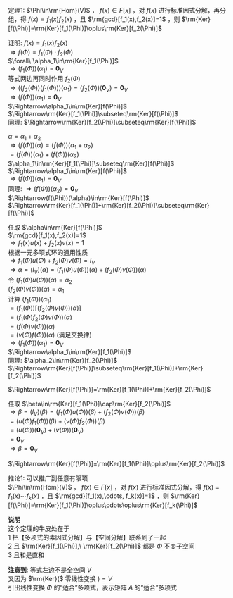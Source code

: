 定理1:  $\Phi\in\rm{Hom}(V)$ ， $f(x)\in F[x]$ ，对 $f(x)$ 进行标准因式分解，再分组，得 $f(x)=f_1(x)f_2(x)$ ，且 $\rm{gcd}[f_1(x),f_2(x)]=1$ ，则 $\rm{Ker}[f(\Phi)]=\rm{Ker}[f_1(\Phi)]\oplus\rm{Ker}[f_2(\Phi)]$  
  
证明:  $f(x)=f_1(x)f_2(x)$  
$\Rightarrow f(\Phi)=f_1(\Phi)\cdot f_2(\Phi)$  
$\forall\ \alpha_1\in\rm{Ker}[f_1(\Phi)]$  
$\Rightarrow(f_1(\Phi))(\alpha_1)=\mathbf0_V$  
等式两边再同时作用 $f_2(\Phi)$  
$\Rightarrow((f_2(\Phi))(f_1(\Phi)))(\alpha_1)=(f_2(\Phi))(\mathbf0_V)=\mathbf0_V$  
$\Rightarrow(f(\Phi))(\alpha_1)=\mathbf0_V$  
$\Rightarrow\alpha_1\in\rm{Ker}[f(\Phi)]$  
$\Rightarrow\rm{Ker}[f_1(\Phi)]\subseteq\rm{Ker}[f(\Phi)]$  
同理:  $\Rightarrow\rm{Ker}[f_2(\Phi)]\subseteq\rm{Ker}[f(\Phi)]$  
  
$\alpha=\alpha_1+\alpha_2$  
$\Rightarrow(f(\Phi))(\alpha)=(f(\Phi))(\alpha_1+\alpha_2)$  
$=(f(\Phi))(\alpha_1)+(f(\Phi))(\alpha_2)$  
$\alpha_1\in\rm{Ker}[f_1(\Phi)]\subseteq\rm{Ker}[f(\Phi)]$  
$\Rightarrow\alpha_1\in\rm{Ker}[f(\Phi)]$  
$\Rightarrow(f(\Phi))(\alpha_1)=\mathbf0_V$  
同理:  $\Rightarrow(f(\Phi))(\alpha_2)=\mathbf0_V$  
$\Rightarrow(f(\Phi))(\alpha)\in\rm{Ker}[f(\Phi)]$  
$\Rightarrow\rm{Ker}[f_1(\Phi)]+\rm{Ker}[f_2(\Phi)]\subseteq\rm{Ker}[f(\Phi)]$  
  
任取 $\alpha\in\rm{Ker}[f(\Phi)]$  
$\rm{gcd}[f_1(x),f_2(x)]=1$  
$\Rightarrow f_1(x)u(x)+f_2(x)v(x)=1$  
根据一元多项式环的通用性质  
$\Rightarrow f_1(\Phi)u(\Phi)+f_2(\Phi)v(\Phi)=I_V$  
$\Rightarrow\alpha=(I_V)(\alpha)=(f_1(\Phi)u(\Phi))(\alpha)+(f_2(\Phi)v(\Phi))(\alpha)$  
令 $(f_1(\Phi)u(\Phi))(\alpha)=\alpha_2$  
$(f_2(\Phi)v(\Phi))(\alpha)=\alpha_1$  
计算 $(f_1(\Phi))(\alpha_1)$  
$=(f_1(\Phi))[(f_2(\Phi)v(\Phi))(\alpha)]$  
$=(f_1(\Phi)f_2(\Phi)v(\Phi))(\alpha)$  
$=(f(\Phi)v(\Phi))(\alpha)$  
$=(v(\Phi)f(\Phi))(\alpha)$ (满足交换律)  
$\Rightarrow(f_1(\Phi))(\alpha_1)=\mathbf0_V$  
$\Rightarrow\alpha_1\in\rm{Ker}[f_1(\Phi)]$  
同理:  $\alpha_2\in\rm{Ker}[f_2(\Phi)]$  
$\Rightarrow\rm{Ker}[f(\Phi)]\subseteq\rm{Ker}[f_1(\Phi)]+\rm{Ker}[f_2(\Phi)]$  
  
$\Rightarrow\rm{Ker}[f(\Phi)]=\rm{Ker}[f_1(\Phi)]+\rm{Ker}[f_2(\Phi)]$  
  
任取 $\beta\in\rm{Ker}[f_1(\Phi)]\cap\rm{Ker}[f_2(\Phi)]$  
$\Rightarrow\beta=(I_V)(\beta)=(f_1(\Phi)u(\Phi))(\beta)+(f_2(\Phi)v(\Phi))(\beta)$  
$=(u(\Phi)f_1(\Phi))(\beta)+(v(\Phi)f_2(\Phi))(\beta)$  
$=(u(\Phi))(\mathbf0_V)+(v(\Phi))(\mathbf0_V)$  
$=\mathbf0_V$  
$\Rightarrow\beta=\mathbf0_V$  
  
$\Rightarrow\rm{Ker}[f(\Phi)]=\rm{Ker}[f_1(\Phi)]\oplus\rm{Ker}[f_2(\Phi)]$  
  
推论1: 可以推广到任意有限项  
$\Phi\in\rm{Hom}(V)$ ， $f(x)\in F[x]$ ，对 $f(x)$ 进行标准因式分解，得 $f(x)=f_1(x)\cdots f_k(x)$ ，且 $\rm{gcd}[f_1(x),\cdots, f_k(x)]=1$ ，则 $\rm{Ker}[f(\Phi)]=\rm{Ker}[f_1(\Phi)]\oplus\cdots\oplus\rm{Ker}[f_k(\Phi)]$  
  
**说明**  
这个定理的牛皮处在于  
1 把【多项式的素因式分解】与【空间分解】联系到了一起  
2 且 $\rm{Ker}[f_1(\Phi)],\ \rm{Ker}[f_2(\Phi)]$ 都是 $\Phi$ 不变子空间  
3 且和是直和  
  
**注意到**: 等式左边不是全空间 $V$  
又因为 $\rm{Ker}($ 零线性变换 $)=V$  
引出线性变换 $\Phi$ 的“适合”多项式，表示矩阵 $A$ 的“适合”多项式  
